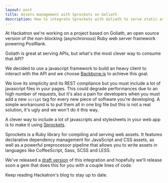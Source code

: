 ```yaml
---
layout: post
title: Assets management with Sprockets on Goliath
description: How to integrate Sprockets with Goliath to serve static assets
---
```


At Hackatron we're working on a project based on Goliath, an open source version of the non-blocking (asynchronous) Ruby web server framework powering PostRank.

Goliath is great at serving APIs, but what's the most clever way to consume that API?

We decided to use a javascript framework to build an heavy client to interact with the API and we choose [Backbone.js][backbone] to achieve this goal.

We love its simplicity and its REST compliance but you must include a lot of javascript files in your pages. This could degrade performances due to an high number of requests, but it's also a pain for developers when you must add a new `script` tag for every new piece of software you're developing. A simple workaround is to put them all in one big file but this is not a real solution, it's ugly and we won't do it this way.

A clever way to include a lot of javascripts and stylesheets in your web app is to make it using [Sprockets][sprockets].

Sprockets is a Ruby library for compiling and serving web assets. It features declarative dependency management for JavaScript and CSS assets, as well as a powerful preprocessor pipeline that allows you to write assets in languages like CoffeeScript, Sass, SCSS and LESS.

We've released a [draft version][draft] of this integration and hopefully we'll release soon a gem that does this for you with a couple lines of code.

Keep reading Hackatron's blog to stay up to date.

[backbone]: http://documentcloud.github.com/backbone/
[sprockets]: https://github.com/sstephenson/sprockets
[draft]: https://github.com/hackatron/sveglia/commit/cbe8925274e591c19e5bbdd9bca2928e1d11204a